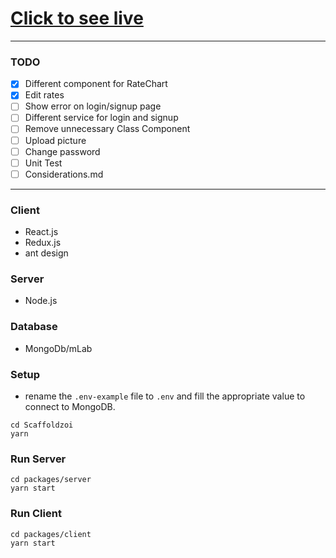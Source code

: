 # [Click to see live](http://13.232.26.195/)

---

### TODO
- [X] Different component for RateChart
- [X] Edit rates
- [ ] Show error on login/signup page
- [ ] Different service for login and signup
- [ ] Remove unnecessary Class Component
- [ ] Upload picture
- [ ] Change password
- [ ] Unit Test
- [ ] Considerations.md

---

### Client
- React.js
- Redux.js
- ant design

### Server
- Node.js

### Database
- MongoDb/mLab

### Setup
* rename the `.env-example` file to `.env` and fill the appropriate value to connect to MongoDB.
```
cd Scaffoldzoi
yarn
```

### Run Server
```
cd packages/server
yarn start
```

### Run Client
```
cd packages/client
yarn start
```

